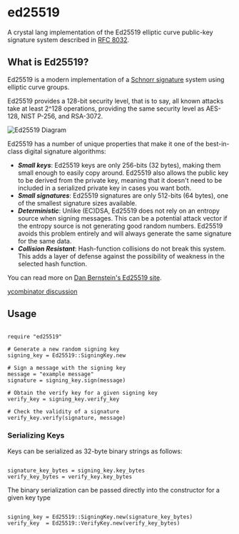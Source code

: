 # ed25519

A crystal lang implementation of the Ed25519 elliptic curve public-key signature system
described in [RFC 8032].

[RFC 8032]: https://tools.ietf.org/html/rfc8032

## What is Ed25519?

Ed25519 is a modern implementation of a [Schnorr signature] system using
elliptic curve groups.

Ed25519 provides a 128-bit security level, that is to say, all known attacks
take at least 2^128 operations, providing the same security level as AES-128,
NIST P-256, and RSA-3072.

![Ed25519 Diagram](https://raw.githubusercontent.com/RubyCrypto/ed25519/master/ed25519.png)

Ed25519 has a number of unique properties that make it one of the best-in-class
digital signature algorithms:

* ***Small keys***: Ed25519 keys are only 256-bits (32 bytes), making them
  small enough to easily copy around. Ed25519 also allows the public key
  to be derived from the private key, meaning that it doesn't need to be
  included in a serialized private key in cases you want both.
* ***Small signatures***: Ed25519 signatures are only 512-bits (64 bytes),
  one of the smallest signature sizes available.
* ***Deterministic***: Unlike (EC)DSA, Ed25519 does not rely on an entropy
  source when signing messages. This can be a potential attack vector if
  the entropy source is not generating good random numbers. Ed25519 avoids
  this problem entirely and will always generate the same signature for the
  same data.
* ***Collision Resistant***: Hash-function collisions do not break this
  system. This adds a layer of defense against the possibility of weakness
  in the selected hash function.

You can read more on [Dan Bernstein's Ed25519 site](http://ed25519.cr.yp.to/).

[Schnorr signature]: https://en.wikipedia.org/wiki/Schnorr_signature
[ycombinator discussion](http://news.ycombinator.com/item?id=3067434)

## Usage

```crystal

require "ed25519"

# Generate a new random signing key
signing_key = Ed25519::SigningKey.new

# Sign a message with the signing key
message = "example message"
signature = signing_key.sign(message)

# Obtain the verify key for a given signing key
verify_key = signing_key.verify_key

# Check the validity of a signature
verify_key.verify(signature, message)

```

### Serializing Keys

Keys can be serialized as 32-byte binary strings as follows:

```crystal

signature_key_bytes = signing_key.key_bytes
verify_key_bytes = verify_key.key_bytes

```

The binary serialization can be passed directly into the constructor for a given key type

```crystal

signing_key = Ed25519::SigningKey.new(signature_key_bytes)
verify_key  = Ed25519::VerifyKey.new(verify_key_bytes)

```

